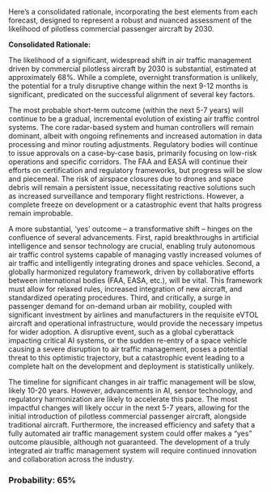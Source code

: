 Here’s a consolidated rationale, incorporating the best elements from each forecast, designed to represent a robust and nuanced assessment of the likelihood of pilotless commercial passenger aircraft by 2030.

**Consolidated Rationale:**

The likelihood of a significant, widespread shift in air traffic management driven by commercial pilotless aircraft by 2030 is substantial, estimated at approximately 68%. While a complete, overnight transformation is unlikely, the potential for a truly disruptive change within the next 9-12 months is significant, predicated on the successful alignment of several key factors.

The most probable short-term outcome (within the next 5-7 years) will continue to be a gradual, incremental evolution of existing air traffic control systems. The core radar-based system and human controllers will remain dominant, albeit with ongoing refinements and increased automation in data processing and minor routing adjustments.  Regulatory bodies will continue to issue approvals on a case-by-case basis, primarily focusing on low-risk operations and specific corridors.  The FAA and EASA will continue their efforts on certification and regulatory frameworks, but progress will be slow and piecemeal.  The risk of airspace closures due to drones and space debris will remain a persistent issue, necessitating reactive solutions such as increased surveillance and temporary flight restrictions.  However, a complete freeze on development or a catastrophic event that halts progress remain improbable.

A more substantial, ‘yes’ outcome – a transformative shift – hinges on the confluence of several advancements. First, rapid breakthroughs in artificial intelligence and sensor technology are crucial, enabling truly autonomous air traffic control systems capable of managing vastly increased volumes of air traffic and intelligently integrating drones and space vehicles. Second, a globally harmonized regulatory framework, driven by collaborative efforts between international bodies (FAA, EASA, etc.), will be vital. This framework must allow for relaxed rules, increased integration of new aircraft, and standardized operating procedures. Third, and critically, a surge in passenger demand for on-demand urban air mobility, coupled with significant investment by airlines and manufacturers in the requisite eVTOL aircraft and operational infrastructure, would provide the necessary impetus for wider adoption.  A disruptive event, such as a global cyberattack impacting critical AI systems, or the sudden re-entry of a space vehicle causing a severe disruption to air traffic management, poses a potential threat to this optimistic trajectory, but a catastrophic event leading to a complete halt on the development and deployment is statistically unlikely.

The timeline for significant changes in air traffic management will be slow, likely 10-20 years. However, advancements in AI, sensor technology, and regulatory harmonization are likely to accelerate this pace. The most impactful changes will likely occur in the next 5-7 years, allowing for the initial introduction of pilotless commercial passenger aircraft, alongside traditional aircraft. Furthermore, the increased efficiency and safety that a fully automated air traffic management system could offer makes a “yes” outcome plausible, although not guaranteed. The development of a truly integrated air traffic management system will require continued innovation and collaboration across the industry.

### Probability: 65%
